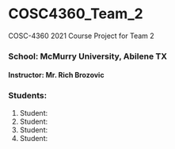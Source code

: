 # COSC4360_Team_2
COSC-4360 2021 Course Project for Team 2

### School:  McMurry University, Abilene TX
#### Instructor: Mr. Rich Brozovic
### Students:
1. Student: 
2. Student: 
3. Student: 
4. Student: 
